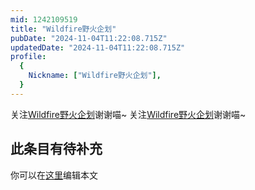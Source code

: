 ```yaml
---
mid: 1242109519
title: "Wildfire野火企划"
pubDate: "2024-11-04T11:22:08.715Z"
updatedDate: "2024-11-04T11:22:08.715Z"
profile:
  {
    Nickname: ["Wildfire野火企划"],
  }
---
```


关注[Wildfire野火企划](https://space.bilibili.com/1242109519)谢谢喵~ 关注[Wildfire野火企划](https://space.bilibili.com/1242109519)谢谢喵~

## 此条目有待补充
你可以在[这里](https://github.com/Yuhanawa/VTuber.ICU-Content/edit/master/v/Wildfire野火企划/index.md)编辑本文

